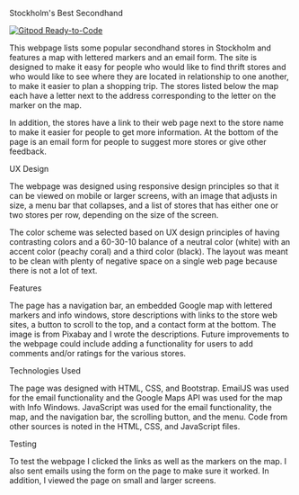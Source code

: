 Stockholm's Best Secondhand

[![Gitpod Ready-to-Code](https://img.shields.io/badge/Gitpod-Ready--to--Code-blue?logo=gitpod)](https://gitpod.io/#https://github.com/PWashburn55/Milestone2) 

This webpage lists some popular secondhand stores in Stockholm and features a map with lettered markers and an email form.
The site is designed to make it easy for people who would like to find thrift stores and who would like to see where 
they are located in relationship to one another, to make it easier to plan a shopping trip. The stores listed 
below the map each have a letter next to the address corresponding to the letter on the marker on the map.

In addition, the stores have a link to their web page next to the store name to make it easier for people to
get more information. At the bottom of the page is an email form for people to suggest more stores or give other
feedback.

UX Design

The webpage was designed using responsive design principles so that it can be viewed on mobile or larger screens, with an
image that adjusts in size, a menu bar that collapses, and a list of stores that has either one or two stores per row, 
depending on the size of the screen.

The color scheme was selected based on UX design principles of having contrasting colors and a 60-30-10 balance of a neutral
color (white) with an accent color (peachy coral) and a third color (black). The layout was meant to be clean with plenty of negative 
space on a single web page because there is not a lot of text. 

Features

The page has a navigation bar, an embedded Google map with lettered markers and info windows, store descriptions with links to the 
store web sites, a button to scroll to the top, and a contact form at the bottom. The image is from Pixabay and I wrote the descriptions. 
Future improvements to the webpage could include adding a functionality for users to add comments and/or ratings for the 
various stores. 


Technologies Used

The page was designed with HTML, CSS, and Bootstrap. EmailJS was used for the email functionality and the Google Maps 
API was used for the map with Info Windows. JavaScript was used for the email functionality, the map, and the navigation 
bar, the scrolling button, and the menu. Code from other sources is noted in the HTML, CSS, and JavaScript files.


Testing

To test the webpage I clicked the links as well as the markers on the map. I also sent emails using the form on
the page to make sure it worked. In addition, I viewed the page on small and larger screens.


